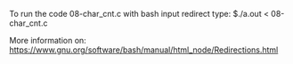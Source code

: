To run the code 08-char_cnt.c with bash input redirect type:
$./a.out < 08-char_cnt.c

More information on: https://www.gnu.org/software/bash/manual/html_node/Redirections.html
